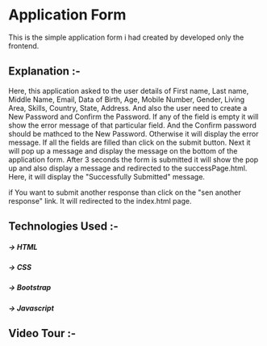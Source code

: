 # Application Form
This is the simple application form i had created by developed only the frontend.


## Explanation :-

Here, this application asked to the user details of First name, Last name, Middle Name, Email, Data of Birth, Age, Mobile Number, Gender, Living Area, Skills, Country, State, Address.
And also the user need to create a New Password and Confirm the Password. If any of the field is empty it will show the error message of that particular field. And the Confirm password should be mathced to the New Password. Otherwise it will display the error message.
If all the fields are filled than click on the submit button. Next it will pop up a message and display the message on the bottom of the application form. After 3 seconds the form is submitted it will show the pop up and also display a message and redirected to the successPage.html. Here, it will display the "Successfully Submitted" message.

if You want to submit another response than click on the "sen another response" link. It will redirected to the index.html page.


## Technologies Used :-
##### -> HTML
##### -> CSS
##### -> Bootstrap
##### -> Javascript

## Video Tour :-

